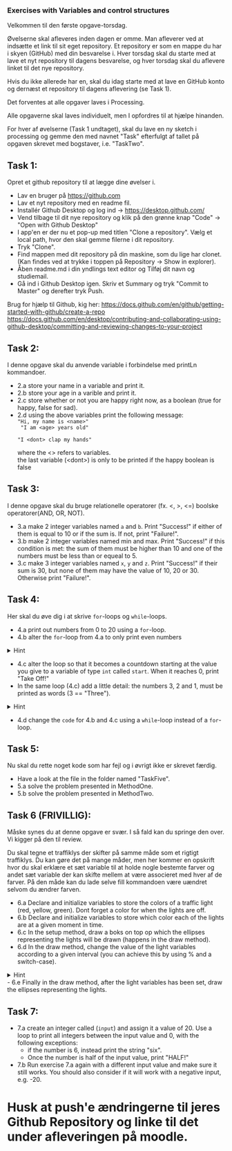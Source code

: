 ### Exercises with Variables and control structures

Velkommen til den første opgave-torsdag. 

Øvelserne skal afleveres inden dagen er omme. Man afleverer ved at indsætte et link til sit eget repository.
Et repository er som en mappe du har i skyen (GitHub) med din besvarelse i. Hver torsdag skal du starte med at lave et nyt repository til dagens besvarelse, og hver torsdag skal du aflevere linket til det nye repository.

Hvis du ikke allerede har en, skal du idag starte med at lave en GitHub konto og dernæst et repository til dagens aflevering (se Task 1). 

Det forventes at alle opgaver laves i Processing. 

Alle opgaverne skal laves individuelt, men I opfordres til at hjælpe hinanden.

For hver af øvelserne (Task 1 undtaget), skal du lave en ny sketch i processing og gemme den med navnet "Task" efterfulgt af tallet på opgaven skrevet med bogstaver, i.e. "TaskTwo".

## Task 1: 
Opret et github repository til at lægge dine øvelser i. 
- Lav en bruger på https://github.com
- Lav et nyt repository med en readme fil. 
- Installér Github Desktop og log ind -> https://desktop.github.com/  
- Vend tilbage til dit nye repository og klik på den grønne knap "Code" -> "Open with Github Desktop"
- I app'en er der nu et pop-up med titlen "Clone a repository". Vælg et local path, hvor den skal gemme filerne i dit repository. 
- Tryk "Clone". 
- Find mappen med dit repository på din maskine, som du lige har clonet. (Kan findes ved at trykke i toppen på Repository -> Show in explorer).
- Åben readme.md i din yndlings text editor og Tilføj dit navn og studiemail. 
- Gå ind i Github Desktop igen. Skriv et Summary og tryk "Commit to Master" og derefter tryk Push. 


Brug for hjælp til Github, kig her: 
https://docs.github.com/en/github/getting-started-with-github/create-a-repo 
https://docs.github.com/en/desktop/contributing-and-collaborating-using-github-desktop/committing-and-reviewing-changes-to-your-project


## Task 2: 
I denne opgave skal du anvende variable i forbindelse med printLn kommandoer.
- 2.a store your name in a variable and print it.
- 2.b store your age in a varible and print it.
- 2.c store whether or not you are happy right now, as a boolean (true for happy, false for sad). 
- 2.d using the above variables print the following message:
   <code> "Hi, my name is \<name\>" <br />
    "I am \<age\> years old" <br />
    "I \<dont\> clap my hands" <br />
                                <br /></code>
    where the \<\> refers to variables. <br />
    the last variable (\<dont\>) is only to be printed if the happy boolean is false <br />
                                
## Task 3:
I denne opgave skal du bruge relationelle operatorer (fx. <, >, <=) boolske operatorer(AND, OR, NOT).

- 3.a make 2 integer variables named <code>a</code> and <code>b</code>. Print "Success!" if either of them is equal to 10 or if the sum is. If not, print "Failure!".
- 3.b make 2 integer variables named min and max. Print "Success!" if this condition is met: the sum of them must be higher than 10 and one of the numbers must be less than or equeal to 5.
- 3.c make 3 integer variables named <code>x</code>, <code>y</code> and <code>z</code>. Print "Success!" if their sum is 30, but none of them may have the value of 10, 20 or 30. Otherwise print "Failure!".
 

## Task 4: 
Her skal du øve dig i at skrive <code>for</code>-loops og <code>while</code>-loops. 
- 4.a print out numbers from 0 to 20 using a <code>for</code>-loop.
- 4.b alter the <code>for</code>-loop from 4.a to only print even numbers 
<details>
        <summary>
           Hint
        </summary>
        google 'java modulus even number'
    </details>  

- 4.c alter the loop so that it becomes a countdown starting at the value you give to a variable of type <code>int</code> called <code>start</code>. When it reaches 0, print "Take Off!"
- In the same loop (4.c) add a little detail: the numbers 3, 2 and 1, must be printed as words (3 == "Three").
<details>
        <summary>
           Hint
        </summary>
        <code>String counterAsString="";
        switch(i){
            case 3: counterAsString = "three";
                   break;
            case 2:
            ...
        }
        //use the string when printing
    </code>
    </details> 

- 4.d change the <code>code</code> for 4.b and 4.c using a <code>while</code>-loop instead of a <code>for</code>-loop.


## Task 5: 
Nu skal du rette noget kode som har fejl og i øvrigt ikke er skrevet færdig.

- Have a look at the file in the folder named "TaskFive". 
- 5.a solve the problem presented in MethodOne.
- 5.b solve the problem presented in MethodTwo.

## Task 6 (FRIVILLIG): 
Måske synes du at denne opgave er svær. I så fald kan du springe den over. Vi kigger på den til review.

Du skal tegne et traffiklys der skifter på samme måde som et rigtigt traffiklys. 
Du kan gøre det på mange måder, men her kommer en opskrift hvor du skal erklære et sæt variable til at holde nogle bestemte farver og andet sæt variable der kan skifte mellem at være associeret med hver af de farver. 
På den måde kan du lade selve fill kommandoen være uændret selvom du ændrer farven. 

- 6.a Declare and initialize variables to store the colors of a traffic light (red, yellow, green). Dont forget a color for when the lights are off.
- 6.b Declare and initialize variables to store which color each of the lights are at a given moment in time.
- 6.c In the setup method, draw a boks on top op which the ellipses representing the lights will be drawn (happens in the draw method).
- 6.d In the draw method, change the value of the light variables according to a given interval (you can achieve this by using % and a switch-case).
<details>
        <summary>
           Hint
        </summary>
      <code> switch(frameCount%300){
        ...
       }</code>
    </details> 
- 6.e Finally in the draw method, after the light variables has been set, draw the ellipses representing the lights.


## Task 7: 
- 7.a create an integer called (<code>input</code>) and assign it a value of 20. Use a loop to print all integers between the input value and 0, with the following exceptions: 
    - if the number is 6, instead print the string "six".
    - Once the number is half of the input value, print "HALF!"
- 7.b Run exercise 7.a again with a different input value and make sure it still works. You should also consider if it will work with a negative input, e.g. -20.
    
# Husk at push'e ændringerne til jeres Github Repository og linke til det under afleveringen på moodle. 

